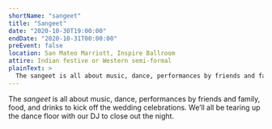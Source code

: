 ```yaml
---
shortName: "sangeet"
title: "Sangeet"
date: "2020-10-30T19:00:00"
endDate: "2020-10-31T00:00:00"
preEvent: false
location: San Mateo Marriott, Inspire Ballroom
attire: Indian festive or Western semi-formal
plainText: >
  The sangeet is all about music, dance, performances by friends and family, food, and drinks to kick off the wedding celebrations
---
```


The _sangeet_ is all about music, dance, performances by friends and family, food, and drinks to kick off the wedding celebrations. We’ll all be tearing up the dance floor with our DJ to close out the night.
